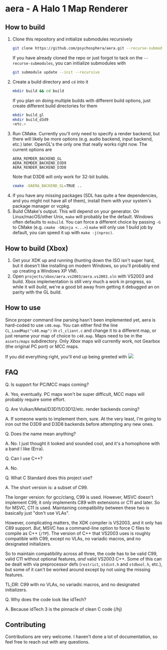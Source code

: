 # aera - A Halo 1 Map Renderer

## How to build
1. Clone this repository and initialize submodules recursively
   ```bash
   git clone https://github.com/psychosphera/aera.git --recurse-submodules
   ```
   If you have already cloned the repo or just forgot to tack on the `--recurse-submodules`, you can initialize submodules with
   ```bash
   git submodule update --init --recursive
   ```
2. Create a build directory and `cd` into it
   ```bash
   mkdir build && cd build
   ```
   If you plan on doing multiple builds with different build options, just create different build directories for them
   ```bash
   mkdir build_gl
   mkdir build_d3d9
   <etc.>
   ```
4. Run CMake. Currently you'll only need to specify a render backend, but there will likely be more options (e.g. audio backend, input backend, etc.) later. OpenGL's the only one that really works right now. The current options are
   ```
   AERA_REMDER_BACKEND_GL
   AERA_REMDER_BACKEND_D3D9
   AERA_RENDER_BACKEND_D3D8
   ```
   Note that D3D8 will only work for 32-bit builds.
   ```bash
   cmake -DAERA_BACKEND_GL=TRUE ..
   ```
5. If you have any missing packages (SDL has quite a few dependencies, and you might not have all of them), install them with your system's package manager or vcpkg.
6. Build CMake's output. This will depend on your generator. On Linux/macOS/other Unix, `make` will probably be the default. Windows often defaults to `msbuild`. You can force a different choice by passing `-G` to CMake (e.g. `cmake -GNinja <...>`)
   `make` will only use 1 build job by default, you can speed it up with `make -j(nproc)`.
## How to build (Xbox)
1. Get your XDK up and running (hunting down the ISO isn't super hard, but it doesn't like installing on modern Windows, so you'll probably end up creating a Windows XP VM).
2. Open `projects/xbox/aera.vs2003/aera.vs2003.sln` with VS2003 and build.
Xbox implementation is still very much a work in progress, so while it will *build*, we're a good bit away from getting it debugged an on parity with the GL build.

## How to use
Since proper command line parsing hasn't been implemented yet, aera is hard-coded to use `c40.map`. You can either find the line `CL_LoadMap("c40.map")` in `cl_client.c` and change it to a different map, or just rename your map of choice to `c40.map`. Maps need to be in the `assets/maps` subdirectory.
Only *Xbox* maps will currently work, not Gearbox (the original PC port) or MCC maps.

If you did everything right, you'll end up being greeted with 
<img src='screenshots/map_demo.png'>

## FAQ
Q. Is support for PC/MCC maps coming?

A. Yes, eventually. PC maps won't be super difficult, MCC maps will probably require some effort.

Q. Are Vulkan/Metal/D3D11/D3D12/etc. render backends coming?

A. If someone wants to implement them, sure. At the very least, I'm going to iron out the D3D9 and D3D8 backends before attempting any new ones.

Q. Does the name mean anything?

A. No. I just thought it looked and sounded cool, and it's a homophone with a band I like (Erra).

Q. Can I use C++?

A. No.

Q. What C Standard does this project use?

A. The short version is: a subset of C99.

   The longer version: for gcc/clang, C99 is used. However, MSVC doesn't implement C99, it only implements C89 with extensions or C11 and later. So for MSVC, C11 is used. Maintaining compatibility between these two is basically just "don't use VLAs".
   
   However, complicating matters, the XDK compiler is VS2003, and it only has C89 support. *But*, MSVC has a command-line option to force C files to compile as C++ (`/TP`). The version of C++ that VS2003 uses is roughly compatible with C99, except no VLAs, no variadic macros, and no designated initializers.
  
   So to maintain compatibility across all three, the code has to be valid C99, valid C11 without optional features, *and* valid VS2003 C++. Some of this can be dealt with via preprocessor defs (`restrict`, `stdint.h` and `stdbool.h`, etc.), but some of it can't be worked around except by not using the missing features.
   
   TL;DR: C99 with no VLAs, no variadic macros, and no designated initializers.

Q. Why does the code look like idTech?

A. Because idTech 3 is the pinnacle of clean C code (/hj)

## Contributing
Contributions are very welcome. I haven't done a lot of documentation, so feel free to reach out with any questions.
  
